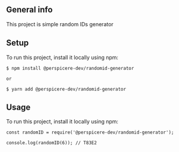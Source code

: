 ## General info
This project is simple random IDs generator
	
## Setup
To run this project, install it locally using npm:

```
$ npm install @perspicere-dev/randomid-generator

or 

$ yarn add @perspicere-dev/randomid-generator
```
	
## Usage
To run this project, install it locally using npm:

```
const randomID = require('@perspicere-dev/randomid-generator');

console.log(randomID(6)); // T83E2
```